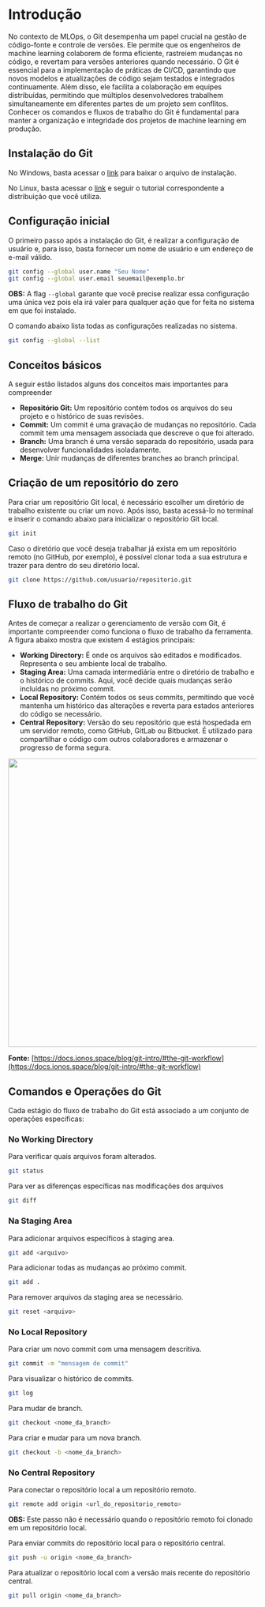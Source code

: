 # Introdução

No contexto de MLOps, o Git desempenha um papel crucial na gestão de código-fonte e controle de versões. Ele permite que os engenheiros de machine learning colaborem de forma eficiente, rastreiem mudanças no código, e revertam para versões anteriores quando necessário. O Git é essencial para a implementação de práticas de CI/CD, garantindo que novos modelos e atualizações de código sejam testados e integrados continuamente. Além disso, ele facilita a colaboração em equipes distribuídas, permitindo que múltiplos desenvolvedores trabalhem simultaneamente em diferentes partes de um projeto sem conflitos. Conhecer os comandos e fluxos de trabalho do Git é fundamental para manter a organização e integridade dos projetos de machine learning em produção.

## Instalação do Git

No Windows, basta acessar o [link](https://git-scm.com/downloads) para baixar o arquivo de instalação.

No Linux, basta acessar o [link](https://git-scm.com/download/linux) e seguir o tutorial correspondente a distribuição que você utiliza.

## Configuração inicial

O primeiro passo após a instalação do Git, é realizar a configuração de usuário e, para isso, basta fornecer um nome de usuário e um endereço de e-mail válido.

```bash
git config --global user.name "Seu Nome"
git config --global user.email seuemail@exemplo.br
```

**OBS:** A flag `--global` garante que você precise realizar essa configuração uma única vez pois ela irá valer para qualquer ação que for feita no sistema em que foi instalado.

O comando abaixo lista todas as configurações realizadas no sistema.

```bash
git config --global --list
```

## Conceitos básicos

A seguir estão listados alguns dos conceitos mais importantes para compreender 

* **Repositório Git:** Um repositório contém todos os arquivos do seu projeto e o histórico de suas revisões.
* **Commit:** Um commit é uma gravação de mudanças no repositório. Cada commit tem uma mensagem associada que descreve o que foi alterado.
* **Branch:** Uma branch é uma versão separada do repositório, usada para desenvolver funcionalidades isoladamente.
* **Merge:** Unir mudanças de diferentes branches ao branch principal.

## Criação de um repositório do zero

Para criar um repositório Git local, é necessário escolher um diretório de trabalho existente ou criar um novo. Após isso, basta acessá-lo no terminal e inserir o comando abaixo para inicializar o repositório Git local.

```bash
git init
```

Caso o diretório que você deseja trabalhar já exista em um repositório remoto (no GitHub, por exemplo), é possível clonar toda a sua estrutura e trazer para dentro do seu diretório local.

```bash
git clone https://github.com/usuario/repositorio.git
```

## Fluxo de trabalho do Git

Antes de começar a realizar o gerenciamento de versão com Git, é importante compreender como funciona o fluxo de trabalho da ferramenta. A figura abaixo mostra que existem 4 estágios principais:
* **Working Directory:** É onde os arquivos são editados e modificados. Representa o seu ambiente local de trabalho.
* **Staging Area:** Uma camada intermediária entre o diretório de trabalho e o histórico de commits. Aqui, você decide quais mudanças serão incluídas no próximo commit.
* **Local Repository:** Contém todos os seus commits, permitindo que você mantenha um histórico das alterações e reverta para estados anteriores do código se necessário.
* **Central Repository:** Versão do seu repositório que está hospedada em um servidor remoto, como GitHub, GitLab ou Bitbucket. É utilizado para compartilhar o código com outros colaboradores e armazenar o progresso de forma segura.

<img src="../img/git-workflow.jpeg" width="712" height="584"/>

**Fonte:** [https://docs.ionos.space/blog/git-intro/#the-git-workflow](https://docs.ionos.space/blog/git-intro/#the-git-workflow)

## Comandos e Operações do Git

Cada estágio do fluxo de trabalho do Git está associado a um conjunto de operações específicas:

### No Working Directory

Para verificar quais arquivos foram alterados.

```bash
git status
```

Para ver as diferenças específicas nas modificações dos arquivos

```bash
git diff
```

### Na Staging Area

Para adicionar arquivos específicos à staging area.

```bash
git add <arquivo>
```

Para adicionar todas as mudanças ao próximo commit.

```bash
git add .
```

Para remover arquivos da staging area se necessário.

```bash
git reset <arquivo>
```

### No Local Repository

Para criar um novo commit com uma mensagem descritiva.

```bash
git commit -m "mensagem de commit"
```

Para visualizar o histórico de commits.

```bash
git log
```

Para mudar de branch.

```bash
git checkout <nome_da_branch>
```

Para criar e mudar para um nova branch.

```bash
git checkout -b <nome_da_branch>
```

### No Central Repository

Para conectar o repositório local a um repositório remoto.

```bash
git remote add origin <url_do_repositorio_remoto>
```

**OBS:** Este passo não é necessário quando o repositório remoto foi clonado em um repositório local.

Para enviar commits do repositório local para o repositório central.

```bash
git push -u origin <nome_da_branch>
```

Para atualizar o repositório local com a versão mais recente do repositório central.

```bash
git pull origin <nome_da_branch>
```



